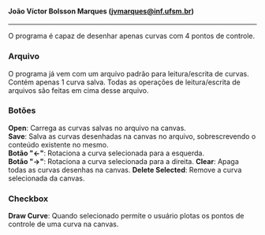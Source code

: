 #### João Víctor Bolsson Marques (jvmarques@inf.ufsm.br)
---  

O programa é capaz de desenhar apenas curvas com 4 pontos de controle.

### Arquivo
O programa já vem com um arquivo padrão para leitura/escrita de curvas. Contém apenas 1 curva salva. Todas as operações de leitura/escrita de arquivos são feitas em cima desse arquivo.

### Botões

**Open**: Carrega as curvas salvas no arquivo na canvas.  
**Save**: Salva as curvas desenhadas na canvas no arquivo, sobrescrevendo o conteúdo existente no mesmo.  
**Botão "<-"**: Rotaciona a curva selecionada para a esquerda.  
**Botão "->"**: Rotaciona a curva selecionada para a direita.
**Clear**: Apaga todas as curvas desenhas na canvas. 
**Delete Selected**: Remove a curva selecionada da canvas.

### Checkbox

**Draw Curve**: Quando selecionado permite o usuário plotas os pontos de controle de uma curva na canvas.
